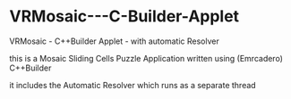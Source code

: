 # VRMosaic---C-Builder-Applet
VRMosaic - C++Builder Applet - with automatic Resolver

this is a Mosaic Sliding Cells Puzzle Application
written using (Emrcadero) C++Builder

it includes the Automatic Resolver
which runs as a separate thread
